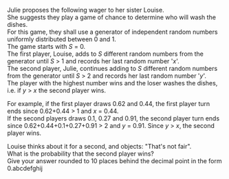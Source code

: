 <p>Julie proposes the following wager to her sister Louise.<br />
She suggests they play a game of chance to determine who will wash the dishes.<br />
For this game, they shall use a generator of independent random numbers uniformly distributed between 0 and 1.<br />
The game starts with <var>S</var> = 0.<br />
The first player, Louise, adds to <var>S</var> different random numbers from the generator until <var>S</var> &gt; 1 and records her last random number '<var>x</var>'.<br />
The second player, Julie, continues adding to <var>S</var> different random numbers from the generator until <var>S</var> &gt; 2 and records her last random number '<var>y</var>'.<br />
The player with the highest number wins and the loser washes the dishes, i.e. if <var>y</var> &gt; <var>x</var> the second player wins.</p>

<p>For example, if the first player draws 0.62 and 0.44, the first player turn ends since 0.62+0.44 &gt; 1 and <var>x</var> = 0.44.<br />
If the second players draws 0.1, 0.27 and 0.91, the second player turn ends since 0.62+0.44+0.1+0.27+0.91 &gt; 2 and <var>y</var> = 0.91.
Since <var>y</var> &gt; <var>x</var>, the second player wins.</p>

<p>Louise thinks about it for a second, and objects: "That's not fair".<br />
What is the probability that the second player wins?<br />
Give your answer rounded to 10 places behind the decimal point in the form 0.abcdefghij</p>

